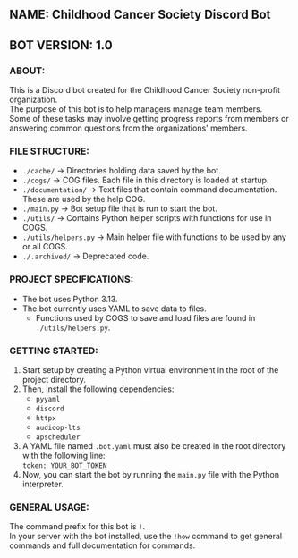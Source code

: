 ## NAME: Childhood Cancer Society Discord Bot
## BOT VERSION: 1.0

### ABOUT:
This is a Discord bot created for the Childhood Cancer Society non-profit organization.  
The purpose of this bot is to help managers manage team members.  
Some of these tasks may involve getting progress reports from members or answering common questions from the organizations' members.

### FILE STRUCTURE:
- `./cache/` -> Directories holding data saved by the bot.  
- `./cogs/` -> COG files. Each file in this directory is loaded at startup.  
- `./documentation/` -> Text files that contain command documentation. These are used by the help COG.  
- `./main.py` -> Bot setup file that is run to start the bot.  
- `./utils/` -> Contains Python helper scripts with functions for use in COGS.  
- `./utils/helpers.py` -> Main helper file with functions to be used by any or all COGS.  
- `./.archived/` -> Deprecated code.  

### PROJECT SPECIFICATIONS:
- The bot uses Python 3.13.  
- The bot currently uses YAML to save data to files.
  - Functions used by COGS to save and load files are found in `./utils/helpers.py`.

### GETTING STARTED:
1. Start setup by creating a Python virtual environment in the root of the project directory.
2. Then, install the following dependencies:
    - `pyyaml`
    - `discord`
    - `httpx`
    - `audioop-lts`
    - `apscheduler`
3. A YAML file named `.bot.yaml` must also be created in the root directory with the following line:  
   `token: YOUR_BOT_TOKEN`
4. Now, you can start the bot by running the `main.py` file with the Python interpreter.

### GENERAL USAGE:
The command prefix for this bot is `!`.  
In your server with the bot installed, use the `!how` command to get general commands and full documentation for commands.